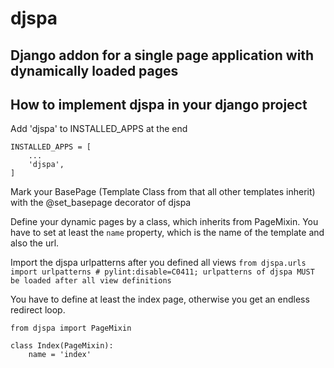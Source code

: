 # djspa
## Django addon for a single page application with dynamically loaded pages

## How to implement djspa in your django project

Add 'djspa' to INSTALLED_APPS at the end
```
INSTALLED_APPS = [
    ...
    'djspa',
]
```

Mark your BasePage (Template Class from that all other templates inherit) with the
@set_basepage decorator of djspa

Define your dynamic pages by a class, which inherits from PageMixin.
You have to set at least the `name` property, which is the name of the template and also the url.

Import the djspa urlpatterns after you defined all views
`from djspa.urls import urlpatterns # pylint:disable=C0411; urlpatterns of djspa MUST be loaded after all view definitions`

You have to define at least the index page, otherwise you get an endless redirect loop.
```
from djspa import PageMixin

class Index(PageMixin):
    name = 'index'
```
